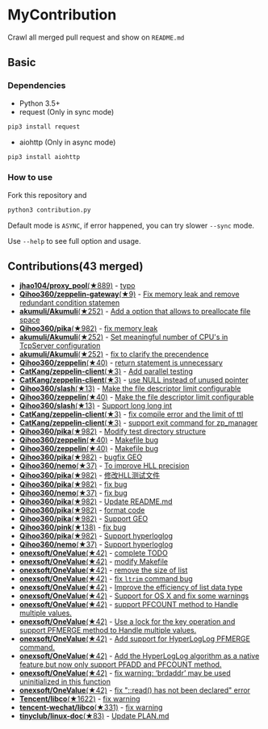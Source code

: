 # MyContribution

Crawl all merged pull request and show on `README.md`

## Basic

### Dependencies

 - Python 3.5+
 - request (Only in sync mode)

```bash
pip3 install request
```
 - aiohttp (Only in async mode)

```bash
pip3 install aiohttp
```

### How to use

Fork this repository and 

```bash
python3 contribution.py
```

Default mode is `ASYNC`, if error happened, you can try slower `--sync` mode.

Use `--help` to see full option and usage.

## Contributions(43 merged)

* [**jhao104/proxy_pool**(★889)](https://github.com/jhao104/proxy_pool) - [typo](https://github.com/jhao104/proxy_pool/pulls/42)
* [**Qihoo360/zeppelin-gateway**(★9)](https://github.com/Qihoo360/zeppelin-gateway) - [Fix memory leak and remove redundant condition statemen](https://github.com/Qihoo360/zeppelin-gateway/pulls/1)
* [**akumuli/Akumuli**(★252)](https://github.com/akumuli/Akumuli) - [Add a option that allows to preallocate file space](https://github.com/akumuli/Akumuli/pulls/185)
* [**Qihoo360/pika**(★982)](https://github.com/Qihoo360/pika) - [fix memory leak](https://github.com/Qihoo360/pika/pulls/98)
* [**akumuli/Akumuli**(★252)](https://github.com/akumuli/Akumuli) - [Set meaningful number of CPU's in TcpServer configuration](https://github.com/akumuli/Akumuli/pulls/184)
* [**akumuli/Akumuli**(★252)](https://github.com/akumuli/Akumuli) - [fix to clarify the precendence](https://github.com/akumuli/Akumuli/pulls/182)
* [**Qihoo360/zeppelin**(★40)](https://github.com/Qihoo360/zeppelin) - [return statement is unnecessary](https://github.com/Qihoo360/zeppelin/pulls/6)
* [**CatKang/zeppelin-client**(★3)](https://github.com/CatKang/zeppelin-client) - [Add parallel testing](https://github.com/CatKang/zeppelin-client/pulls/4)
* [**CatKang/zeppelin-client**(★3)](https://github.com/CatKang/zeppelin-client) - [use NULL instead of unused pointer](https://github.com/CatKang/zeppelin-client/pulls/3)
* [**Qihoo360/slash**(★13)](https://github.com/Qihoo360/slash) - [Make the file descriptor limit configurable](https://github.com/Qihoo360/slash/pulls/3)
* [**Qihoo360/zeppelin**(★40)](https://github.com/Qihoo360/zeppelin) - [Make the file descriptor limit configurable](https://github.com/Qihoo360/zeppelin/pulls/5)
* [**Qihoo360/slash**(★13)](https://github.com/Qihoo360/slash) - [Support long long int](https://github.com/Qihoo360/slash/pulls/2)
* [**CatKang/zeppelin-client**(★3)](https://github.com/CatKang/zeppelin-client) - [fix compile error and the limit of ttl](https://github.com/CatKang/zeppelin-client/pulls/2)
* [**CatKang/zeppelin-client**(★3)](https://github.com/CatKang/zeppelin-client) - [support exit command for zp_manager](https://github.com/CatKang/zeppelin-client/pulls/1)
* [**Qihoo360/pika**(★982)](https://github.com/Qihoo360/pika) - [Modify test directory structure](https://github.com/Qihoo360/pika/pulls/90)
* [**Qihoo360/zeppelin**(★40)](https://github.com/Qihoo360/zeppelin) - [Makefile bug](https://github.com/Qihoo360/zeppelin/pulls/4)
* [**Qihoo360/zeppelin**(★40)](https://github.com/Qihoo360/zeppelin) - [Makefile bug](https://github.com/Qihoo360/zeppelin/pulls/3)
* [**Qihoo360/pika**(★982)](https://github.com/Qihoo360/pika) - [bugfix GEO](https://github.com/Qihoo360/pika/pulls/77)
* [**Qihoo360/nemo**(★37)](https://github.com/Qihoo360/nemo) - [To improve HLL precision](https://github.com/Qihoo360/nemo/pulls/8)
* [**Qihoo360/pika**(★982)](https://github.com/Qihoo360/pika) - [修改HLL测试文件](https://github.com/Qihoo360/pika/pulls/74)
* [**Qihoo360/pika**(★982)](https://github.com/Qihoo360/pika) - [fix bug](https://github.com/Qihoo360/pika/pulls/72)
* [**Qihoo360/nemo**(★37)](https://github.com/Qihoo360/nemo) - [fix bug](https://github.com/Qihoo360/nemo/pulls/7)
* [**Qihoo360/pika**(★982)](https://github.com/Qihoo360/pika) - [Update README.md](https://github.com/Qihoo360/pika/pulls/71)
* [**Qihoo360/pika**(★982)](https://github.com/Qihoo360/pika) - [format code](https://github.com/Qihoo360/pika/pulls/66)
* [**Qihoo360/pika**(★982)](https://github.com/Qihoo360/pika) - [Support GEO](https://github.com/Qihoo360/pika/pulls/59)
* [**Qihoo360/pink**(★138)](https://github.com/Qihoo360/pink) - [fix bug](https://github.com/Qihoo360/pink/pulls/3)
* [**Qihoo360/pika**(★982)](https://github.com/Qihoo360/pika) - [Support hyperloglog](https://github.com/Qihoo360/pika/pulls/56)
* [**Qihoo360/nemo**(★37)](https://github.com/Qihoo360/nemo) - [Support hyperloglog](https://github.com/Qihoo360/nemo/pulls/6)
* [**onexsoft/OneValue**(★42)](https://github.com/onexsoft/OneValue) - [complete TODO](https://github.com/onexsoft/OneValue/pulls/21)
* [**onexsoft/OneValue**(★42)](https://github.com/onexsoft/OneValue) - [modify Makefile](https://github.com/onexsoft/OneValue/pulls/20)
* [**onexsoft/OneValue**(★42)](https://github.com/onexsoft/OneValue) - [remove the size of list](https://github.com/onexsoft/OneValue/pulls/19)
* [**onexsoft/OneValue**(★42)](https://github.com/onexsoft/OneValue) - [fix `ltrim` command bug](https://github.com/onexsoft/OneValue/pulls/17)
* [**onexsoft/OneValue**(★42)](https://github.com/onexsoft/OneValue) - [Improve the efficiency of list data type](https://github.com/onexsoft/OneValue/pulls/16)
* [**onexsoft/OneValue**(★42)](https://github.com/onexsoft/OneValue) - [Support for OS X and fix some warnings](https://github.com/onexsoft/OneValue/pulls/15)
* [**onexsoft/OneValue**(★42)](https://github.com/onexsoft/OneValue) - [support PFCOUNT method to Handle multiple values.](https://github.com/onexsoft/OneValue/pulls/12)
* [**onexsoft/OneValue**(★42)](https://github.com/onexsoft/OneValue) - [Use a lock for the key operation and support PFMERGE  method  to Handle multiple values.](https://github.com/onexsoft/OneValue/pulls/9)
* [**onexsoft/OneValue**(★42)](https://github.com/onexsoft/OneValue) - [Add support for HyperLogLog PFMERGE command.](https://github.com/onexsoft/OneValue/pulls/8)
* [**onexsoft/OneValue**(★42)](https://github.com/onexsoft/OneValue) - [Add the HyperLogLog algorithm as a native feature,but now only support PFADD and PFCOUNT method.](https://github.com/onexsoft/OneValue/pulls/6)
* [**onexsoft/OneValue**(★42)](https://github.com/onexsoft/OneValue) - [fix warning: ‘brdaddr’ may be used uninitialized in this function](https://github.com/onexsoft/OneValue/pulls/3)
* [**onexsoft/OneValue**(★42)](https://github.com/onexsoft/OneValue) - [fix "::read() has not been declared" error](https://github.com/onexsoft/OneValue/pulls/1)
* [**Tencent/libco**(★1622)](https://github.com/Tencent/libco) - [fix warning](https://github.com/Tencent/libco/pulls/1)
* [**tencent-wechat/libco**(★331)](https://github.com/tencent-wechat/libco) - [fix warning](https://github.com/tencent-wechat/libco/pulls/1)
* [**tinyclub/linux-doc**(★83)](https://github.com/tinyclub/linux-doc) - [Update PLAN.md](https://github.com/tinyclub/linux-doc/pulls/5)
